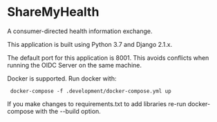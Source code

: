 # ShareMyHealth

A consumer-directed health information exchange.

This application is built using Python 3.7 and Django 2.1.x.

The default port for this application is 8001. This avoids 
conflicts when running the OIDC Server on the same machine.

Docker is supported. Run docker with:

     docker-compose -f .development/docker-compose.yml up
     
If you make changes to requirements.txt to add libraries re-run 
docker-compose with the --build option.


